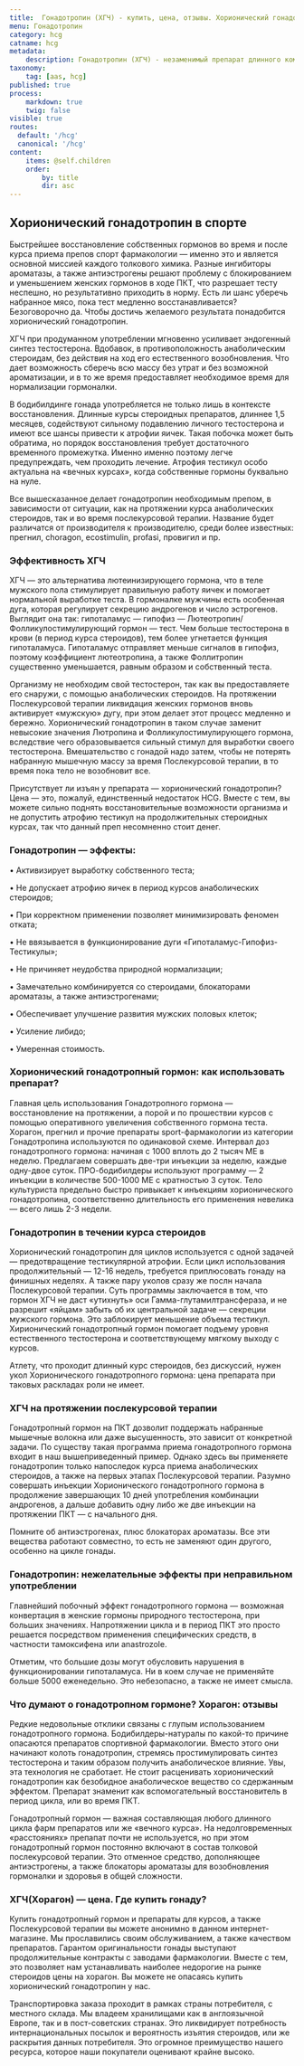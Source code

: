 ```yaml
---
title:  Гонадотропин (ХГЧ) - купить, цена, отзывы. Хорионический гонадотропин - курс, описание, цена препарата.
menu: Гонадотропин
category: hcg
catname: hcg
metadata:
    description: Гонадотропин (ХГЧ) - незаменимый препарат длинного комбинированного стероидного курса, для решения проблем. Купить оригинальный гонадотропин по лучшей цене в магазине steroidline.com
taxonomy:
    tag: [aas, hcg]
published: true
process:
    markdown: true
    twig: false
visible: true
routes:
  default: '/hcg'
  canonical: '/hcg'
content:
    items: @self.children
    order:
        by: title
        dir: asc
---
```


## Хорионический гонадотропин в спорте

Быстрейшее восстановление собственных гормонов во время и после курса приема препов спорт фармакологии — именно это и является основной миссией каждого толкового химика. Разные ингибиторы ароматазы, а также антиэстрогены решают проблему с блокированием и уменьшением женских гормонов в ходе ПКТ, что разрешает тесту неспешно, но результативно приходить в норму. Есть ли шанс уберечь набранное мясо, пока тест медленно восстанавливается? Безоговорочно да. Чтобы достичь желаемого результата понадобится хорионический гонадотропин.

ХГЧ при продуманном употреблении мгновенно усиливает эндогенный синтез тестостерона. Вдобавок, в противоположность анаболическим стероидам, без действия на ход его естественного возобновления. Что дает возможность
сберечь всю массу без утрат и без возможной ароматизации, и в то же время предоставляет необходимое время для нормализации гормоналки.

В бодибилдинге гонада употребляется не только лишь в контексте восстановления. Длинные курсы стероидных препаратов, длиннее 1,5 месяцев, содействуют сильному подавлению личного тестостерона и имеют все шансы привести к атрофии яичек. Такая побочка может быть обратима, но порядок восстановления требует достаточного временного промежутка. Именно именно поэтому легче предупреждать, чем проходить лечение. Атрофия тестикул особо актуальна на «вечных
курсах», когда собственные гормоны буквально на нуле.

Все вышесказанное делает гонадотропин необходимым препом, в зависимости от ситуации, как на протяжении курса анаболических стероидов, так и во время послекурсовой терапии. Название будет различатся от производителя к производителю, среди более известных: прегнил, choragon, ecostimulin, profasi, провигил и пр.

### Эффективность ХГЧ

ХГЧ — это альтернатива лютеинизирующего гормона, что в теле мужского пола стимулирует правильную работу яичек и помогает нормальной выработке теста. В гормоналке мужчины есть особенная дуга, которая регулирует секрецию андрогенов и число эстрогенов. Выглядит она так: гипоталамус — гипофиз —
Лютеотропин/Фолликулостимулирующий гормон — тест. Чем больше тестостерона в крови (в период курса стероидов), тем более угнетается функция гипоталамуса. Гипоталамус отправляет меньше сигналов в гипофиз, поэтому коэффициент лютеотропина, а также Фоллитропин существенно уменьшается, равным
образом и собственный теста.

Организму не необходим свой тестостерон, так как вы предоставляете его снаружи, с помощью анаболических стероидов. На протяжении Послекурсовой терапии ликвидация женских гормонов вновь активирует «мужскую» дугу, при
этом делает этот процесс медленно и бережно. Хорионический гонадотропин в таком случае заменит невысокие значения Лютропина и Фолликулостимулирующего гормона, вследствие чего образовывается сильный стимул для выработки своего тестостерона. Вмешательство с гонадой надо затем, чтобы не потерять набранную мышечную массу за время Послекурсовой терапии, в то время пока тело не возобновит все.

Присутствует ли изъян у препарата — хорионический гонадотропин? Цена — это, пожалуй, единственный недостаток HCG. Вместе с тем, вы можете сильно поднять восстановительные возможности организма и не допустить атрофию тестикул на продолжительных стероидных курсах, так что данный преп несомненно стоит денег.

### Гонадотропин — эффекты:

• Активизирует выработку собственного теста;

• Не допускает атрофию яичек в период курсов анаболических стероидов;

• При корректном применении позволяет минимизировать феномен отката;

• Не ввязывается в функционирование дуги «Гипоталамус-Гипофиз-Тестикулы»;

• Не причиняет неудобства природной нормализации;

• Замечательно комбинируется со стероидами, блокаторами ароматазы, а также антиэстрогенами;

• Обеспечивает улучшение развития мужских половых клеток;

• Усиление либидо;

• Умеренная стоимость.

### Хорионический гонадотропный гормон: как использовать препарат?

Главная цель использования Гонадотропного гормона — восстановление на протяжении, а порой и по прошествии курсов с помощью оперативного увеличения собственного гормона теста. Хорагон, прегнил и прочие препараты sport-фармакологии из категории Гонадотропина используются по одинаковой схеме. Интервал доз гонадотропного гормона: начиная с 1000 вплоть до 2 тысяч МЕ в неделю. Предлагаем совершать две-три инъекции за неделю, каждые одну-двое суток. ПРО-бодибилдеры используют программу — 2 инъекции в количестве 500-1000 МЕ с кратностью 3 суток. Тело культуриста предельно быстро привыкает к инъекциям хорионического гонадотропина, соответственно длительность его применения невелика — всего лишь 2-3 недели.

### Гонадотропин в течении курса стероидов

Хорионический гонадотропин для циклов используется с одной задачей — предотвращение тестикулярной атрофии. Если цикл использования продолжительный — 12-16 недель, требуется приплюсовать гонаду на финишных неделях. А также пару уколов сразу же послн начала Послекурсовой терапии. Суть программы заключается в том, что гормон ХГЧ не даст «утихнуть» оси Гамма-глутамилтрансфераза, и не разрешит «яйцам» забыть об их центральной задаче — секреции мужского гормона. Это заблокирует меньшение объема тестикул. Хирионический гонадотропный гормон помогает подъему уровня естественного тестостерона и соответствующему мягкому выходу с курсов.

Атлету, что проходит длинный курс стероидов, без дискуссий, нужен укол Хорионического гонадотропного гормона: цена препарата при таковых раскладах роли не имеет.

### ХГЧ на протяжении послекурсовой терапии

Гонадотропный гормон на ПКТ дозволит поддержать набранные мышечные волокна или даже высушенность, это зависит от конкретной задачи. По существу такая программа приема гонадотропного гормона входит в наш вышеприведенный
пример. Однако здесь вы применяете гонадотропин только напоследок курса приема анаболических стероидов, а также на первых этапах Послекурсовой терапии. Разумно совершать инъекции Хорионического гонадотропного гормона в продолжение завершающих 10 дней употребления комбинации андрогенов, а дальше добавить одну либо же две инъекции на протяжении ПКТ — с начального дня.

Помните об антиэстрогенах, плюс блокаторах ароматазы. Все эти вещества работают совместно, то есть не заменяют один другого, особенно на цикле гонады.

### Гонадотропин: нежелательные эффекты при неправильном употреблении

Главнейший побочный эффект гонадотропного гормона — возможная
конвертация в женские гормоны природного тестостерона, при больших значениях. Напротяжении цикла и в период ПКТ это просто решается посредством применения специфических средств, в частности тамоксифена или аnastrozole.

Отметим, что большие дозы могут обусловить нарушения в функционировании гипоталамуса. Ни в коем случае не применяйте больше 5000 еженедельно. Это небезопасно, а также не имеет смысла.

### Что думают о гонадотропном гормоне? Хорагон: отзывы

Редкие недовольные отклики связаны с глупым использованием
гонадотропного гормона. Бодибилдеры-натуралы по какой-то причине опасаются препаратов спортивной фармакологии. Вместо этого они начинают колоть гонадотропин, стремясь простимулировать синтез тестостерона и таким образом получить анаболическое влияние. Увы, эта технология не сработает. Не стоит расценивать хорионический гонадотропин как безобидное анаболическое вещество со
сдержанным эффектом. Препарат знаменит как вспомогательный восстановитель в период цикла, или во время ПКТ.

Гонадотропный гормон — важная составляющая любого длинного цикла фарм препаратов или же «вечного курса». На недолговременных «расстояниях» препапат почти не используется, но при этом гонадотропный гормон постоянно
включают в состав толковой послекурсовой терапии. Это отменное средство, дополняющее антиэстрогены, а также блокаторы ароматазы для возобновления гормоналки и здоровья в общей сложности.

### ХГЧ(Хорагон) — цена. Где купить гонаду?

Купить гонадотропный гормон и препараты для курсов, а также
Послекурсовой терапии вы можете анонимно в данном интернет-магазине. Мы прославились своим обслуживанием, а также качеством препаратов. Гарантом оригинальности
гонады выступают продолжительные контракты с заводами фармакологии. Вместе с тем, это позволяет нам устанавливать наиболее недорогие на рынке стероидов цены на хорагон. Вы можете не опасаясь купить хорионический гонадотропин у нас.

Транспортировка заказа проходит в рамках страны потребителя, с местного склада. Мы владеем хранилищами как в англоязычной Европе, так и в пост-советских странах. Это ликвидирует потребность интернациональных посылок и вероятность изъятия стероидов, или же раскрытия данных потребителя. Это огромное преимущество нашего ресурса, которое наши покупатели оценивают крайне высоко.

